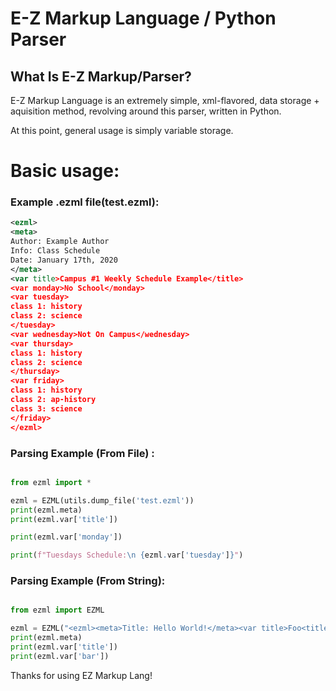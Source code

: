 # E-Z Markup Language / Python Parser

## What Is E-Z Markup/Parser?
E-Z Markup Language is an extremely simple, xml-flavored, data storage + aquisition method, 
revolving around this parser, written in Python.

At this point, general usage is simply variable storage.

# Basic usage:


 

### Example .ezml file(test.ezml):

```xml
<ezml>
<meta>
Author: Example Author
Info: Class Schedule
Date: January 17th, 2020
</meta>
<var title>Campus #1 Weekly Schedule Example</title>
<var monday>No School</monday>
<var tuesday>
class 1: history
class 2: science
</tuesday>
<var wednesday>Not On Campus</wednesday>
<var thursday>
class 1: history
class 2: science
</thursday>
<var friday>
class 1: history
class 2: ap-history
class 3: science
</friday>
</ezml>

```


### Parsing Example (From File) :

```python

from ezml import *

ezml = EZML(utils.dump_file('test.ezml')) 
print(ezml.meta)
print(ezml.var['title'])

print(ezml.var['monday'])

print(f"Tuesdays Schedule:\n {ezml.var['tuesday']}")

```


### Parsing Example (From String):

```python

from ezml import EZML

ezml = EZML("<ezml><meta>Title: Hello World!</meta><var title>Foo<title><var bar>Hello World!</bar></ezml>") 
print(ezml.meta)
print(ezml.var['title'])
print(ezml.var['bar'])

```

Thanks for using EZ Markup Lang! 